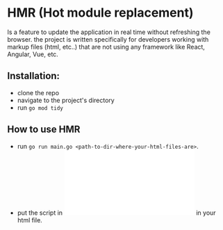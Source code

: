 # HMR (Hot module replacement)

Is a feature to update the application in real time without refreshing the browser. the project is written specifically for developers
working with markup files (html, etc..) that are not using any framework like React, Angular, Vue, etc.

## Installation:
- clone the repo
- navigate to the project's directory
- run `go mod tidy`

## How to use HMR
- run `go run main.go <path-to-dir-where-your-html-files-are>`.
- put the script in ![ws.html](ws.html) in your html file.

